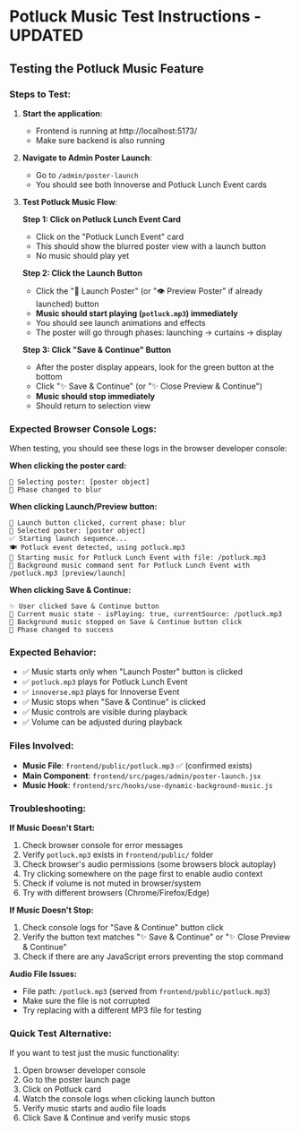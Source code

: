 # Potluck Music Test Instructions - UPDATED

## Testing the Potluck Music Feature

### Steps to Test:

1. **Start the application**:
   - Frontend is running at http://localhost:5173/
   - Make sure backend is also running

2. **Navigate to Admin Poster Launch**:
   - Go to `/admin/poster-launch` 
   - You should see both Innoverse and Potluck Lunch Event cards

3. **Test Potluck Music Flow**:
   
   **Step 1: Click on Potluck Lunch Event Card**
   - Click on the "Potluck Lunch Event" card
   - This should show the blurred poster view with a launch button
   - No music should play yet
   
   **Step 2: Click the Launch Button**
   - Click the "🚀 Launch Poster" (or "👁️ Preview Poster" if already launched) button
   - **Music should start playing (`potluck.mp3`) immediately**
   - You should see launch animations and effects
   - The poster will go through phases: launching → curtains → display
   
   **Step 3: Click "Save & Continue" Button** 
   - After the poster display appears, look for the green button at the bottom
   - Click "✨ Save & Continue" (or "✨ Close Preview & Continue")
   - **Music should stop immediately**
   - Should return to selection view

### Expected Browser Console Logs:

When testing, you should see these logs in the browser developer console:

**When clicking the poster card:**
```
🎯 Selecting poster: [poster object]
📱 Phase changed to blur
```

**When clicking Launch/Preview button:**
```
🚀 Launch button clicked, current phase: blur
📝 Selected poster: [poster object]
✅ Starting launch sequence...
🍽️ Potluck event detected, using potluck.mp3
🎵 Starting music for Potluck Lunch Event with file: /potluck.mp3
🎵 Background music command sent for Potluck Lunch Event with /potluck.mp3 [preview/launch]
```

**When clicking Save & Continue:**
```
✨ User clicked Save & Continue button
🎵 Current music state - isPlaying: true, currentSource: /potluck.mp3
🎵 Background music stopped on Save & Continue button click
📱 Phase changed to success
```

### Expected Behavior:

- ✅ Music starts only when "Launch Poster" button is clicked
- ✅ `potluck.mp3` plays for Potluck Lunch Event  
- ✅ `innoverse.mp3` plays for Innoverse Event
- ✅ Music stops when "Save & Continue" is clicked
- ✅ Music controls are visible during playback
- ✅ Volume can be adjusted during playback

### Files Involved:

- **Music File**: `frontend/public/potluck.mp3` ✅ (confirmed exists)
- **Main Component**: `frontend/src/pages/admin/poster-launch.jsx`
- **Music Hook**: `frontend/src/hooks/use-dynamic-background-music.js`

### Troubleshooting:

**If Music Doesn't Start:**
1. Check browser console for error messages
2. Verify `potluck.mp3` exists in `frontend/public/` folder
3. Check browser's audio permissions (some browsers block autoplay)
4. Try clicking somewhere on the page first to enable audio context
5. Check if volume is not muted in browser/system
6. Try with different browsers (Chrome/Firefox/Edge)

**If Music Doesn't Stop:**
1. Check console logs for "Save & Continue" button click
2. Verify the button text matches "✨ Save & Continue" or "✨ Close Preview & Continue"
3. Check if there are any JavaScript errors preventing the stop command

**Audio File Issues:**
- File path: `/potluck.mp3` (served from `frontend/public/potluck.mp3`)
- Make sure the file is not corrupted
- Try replacing with a different MP3 file for testing

### Quick Test Alternative:

If you want to test just the music functionality:
1. Open browser developer console
2. Go to the poster launch page
3. Click on Potluck card
4. Watch the console logs when clicking launch button
5. Verify music starts and audio file loads
6. Click Save & Continue and verify music stops
